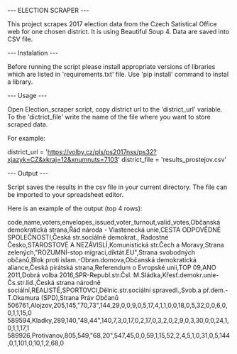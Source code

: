 --- ELECTION SCRAPER ---

This project scrapes 2017 election data from the Czech Satistical Office web
for one chosen district. It is using Beautiful Soup 4. Data are saved into CSV file.

--- Instalation ---

Before running the script please install appropriate versions of libraries 
which are listed in 'requirements.txt' file.
Use 'pip install' command to instal a library.

--- Usage ---

Open Election_scraper script, copy district url to the 'district_url' variable.
To the 'dictrict_file' write the name of the file where you want to store scraped data.

For example:

district_url = 'https://volby.cz/pls/ps2017nss/ps32?xjazyk=CZ&xkraj=12&xnumnuts=7103'
district_file = 'results_prostejov.csv'

--- Output ---

Script saves the results in the csv file in your current directory.
The file can be imported to your spreadsheet editor.

Here is an example of the output (top 4 rows):

code,name,voters,envelopes_issued,voter_turnout,valid_votes,Občanská demokratická strana,Řád národa - Vlastenecká unie,CESTA ODPOVĚDNÉ SPOLEČNOSTI,Česká str.sociálně demokrat.,    Radostné Česko,STAROSTOVÉ A NEZÁVISLÍ,Komunistická str.Čech a Moravy,Strana zelených,"ROZUMNÍ-stop migraci,diktát.EU",Strana svobodných občanů,Blok proti islam.-Obran.domova,Občanská demokratická aliance,Česká pirátská strana,Referendum o Evropské unii,TOP 09,ANO 2011,Dobrá volba 2016,SPR-Republ.str.Čsl. M.Sládka,Křesť.demokr.unie-Čs.str.lid.,Česká strana národně sociální,REALISTÉ,SPORTOVCI,Dělnic.str.sociální spravedl.,Svob.a př.dem.-T.Okamura (SPD),Strana Práv Občanů
506761,Alojzov,205,145,"70,73",144,29,0,0,9,0,5,17,4,1,1,0,0,18,0,5,32,0,0,6,0,0,1,1,15,0
589594,Kladky,289,140,"48,44",140,7,3,0,17,0,2,17,0,3,2,0,2,9,0,3,30,0,0,24,1,0,1,1,17,1
589926,Protivanov,805,549,"68,20",547,45,0,0,59,1,15,52,2,4,5,1,0,31,0,5,144,0,1,101,0,10,1,2,68,0



